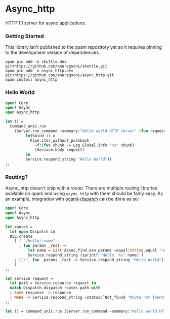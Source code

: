 # Async_http

HTTP 1.1 server for async applications.

### Getting Started

This library isn't published to the opam repository yet so it requires pinning to the development version of dependencies.

```
opam pin add -n shuttle.dev git+https://github.com/anuragsoni/shuttle.git
opam pin add -n async_http.dev git+https://github.com/anuragsoni/async_http.git
opam install async_http
```

### Hello World

```ocaml
open! Core
open! Async
open Async_http

let () =
  Command_unix.run
    (Server.run_command ~summary:"Hello world HTTP Server" (fun request ->
         let%bind () =
           Pipe.iter_without_pushback
             ~f:(fun chunk -> Log.Global.info "%s" chunk)
             (Service.body request)
         in
         Service.respond_string "Hello World"))
;;
```

### Routing?

Async_http doesn't ship with a router. There are multiple routing libraries available on opam and using `async_http` with them should be fairly easy. As an example, integration with [ocaml-dispatch](https://github.com/inhabitedtype/ocaml-dispatch) can be done as so:

```ocaml
open! Core
open! Async
open Async_http

let routes =
  let open Dispatch in
  DSL.create
    [ ( "/hello/:name"
      , fun params _rest ->
          let name = List.Assoc.find_exn params ~equal:String.equal "name" in
          Service.respond_string (sprintf "Hello, %s" name) )
    ; ("/", fun _params _rest -> Service.respond_string "Hello World")
    ]
;;

let service request =
  let path = Service.resource request in
  match Dispatch.dispatch routes path with
  | Some response -> response
  | None -> Service.respond_string ~status:`Not_found "Route not found"
;;

let () = Command_unix.run (Server.run_command ~summary:"Hello world HTTP Server" service)
```
